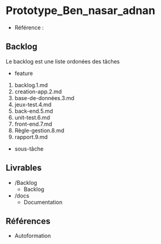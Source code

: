 # Prototype_Ben_nasar_adnan

- Référence :
## Backlog
Le backlog est une liste ordonées des tâches

- feature
1. backlog.1.md
2. creation-app.2.md
3. base-de-données.3.md
4. jeux-test.4.md
5. back-end.5.md
6. unit-test.6.md
7. front-end.7.md
8. Règle-gestion.8.md
9. rapport.9.md
- sous-tâche
## Livrables
- /Backlog
   - Backlog
- /docs
   - Documentation
## Références
   - Autoformation